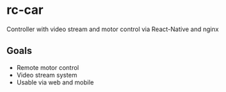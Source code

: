# rc-car
Controller with video stream and motor control via React-Native and nginx

## Goals
* Remote motor control
* Video stream system
* Usable via web and mobile
